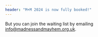 ```yaml
---
header: "M+M 2024 is now fully booked!"
---
```


But you can join the waiting list by emailing <info@madnessandmayhem.org.uk>.
